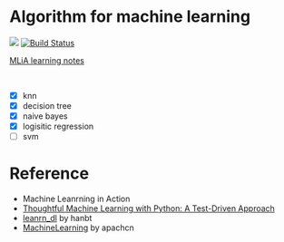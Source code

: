 # Algorithm for machine learning

![](https://img.shields.io/badge/python-3.5-blue.svg) [![Build Status](https://travis-ci.org/InnoFang/Algo4ML.svg?branch=master)](https://travis-ci.org/InnoFang/Algo4ML)

 [MLiA learning notes](https://github.com/InnoFang/Algo4ML/blob/master/learning_notes.md)

<br />

 + [x] knn
 + [x] decision tree
 + [x] naive bayes
 + [x] logisitic regression
 + [ ] svm

# Reference

 + Machine Leanrning in Action 
 + [Thoughtful Machine Learning with Python: A Test-Driven Approach](https://github.com/thoughtfulml/examples-in-python)
 + [leanrn_dl](https://github.com/hanbt/learn_dl) by hanbt
 + [MachineLearning](https://github.com/apachecn/MachineLearning) by apachcn
